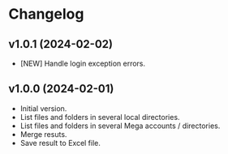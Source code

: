# Changelog

## v1.0.1 (2024-02-02)

- [NEW] Handle login exception errors.

## v1.0.0 (2024-02-01)

- Initial version.
- List files and folders in several local directories.
- List files and folders in several Mega accounts / directories.
- Merge resuts.
- Save result to Excel file.
